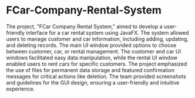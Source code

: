 # FCar-Company-Rental-System
The project, "FCar Company Rental System," aimed to develop a user-friendly interface for a car rental system using JavaFX. The system allowed users to manage customer and car information, including adding, updating, and deleting records. The main UI window provided options to choose between customer, car, or rental management. The customer and car UI windows facilitated easy data manipulation, while the rental UI window enabled users to rent cars for specific customers. The project emphasized the use of files for permanent data storage and featured confirmation messages for critical actions like deletion. The team provided screenshots and guidelines for the GUI design, ensuring a user-friendly and intuitive experience.
